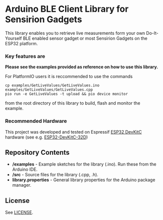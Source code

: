 # Arduino BLE Client Library for Sensirion Gadgets 

This library enables you to retrieve live measurements form your own Do-It-Yourself BLE enabled sensor gadget or most Sensirion Gadgets on the ESP32 platform. 

### Key features are

**Please see the examples provided as reference on how to use this library.**

For PlatformIO users it is reccommended to use the commands 
```
cp examples/GetLiveValues/GetLiveValues.ino examples/GetLiveValues/GetLiveValues.cpp
pio run -e GetLiveValues -t upload && pio device monitor
```
from the root directory of this library to build, flash and monitor the example.

### Recommended Hardware

This project was developed and tested on Espressif [ESP32 DevKitC](https://www.espressif.com/en/products/devkits/esp32-devkitc) hardware (see e.g. [ESP32-DevKitC-32D](https://www.digikey.com/en/products/detail/espressif-systems/ESP32-DEVKITC-32D/9356990))

## Repository Contents

* **/examples** - Example sketches for the library (.ino). Run these from the Arduino IDE. 
* **/src** - Source files for the library (.cpp, .h).
* **library.properties** - General library properties for the Arduino package manager. 

## License

See [LICENSE](LICENSE.txt).
